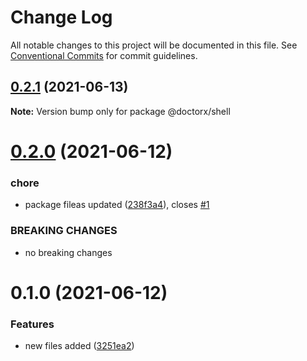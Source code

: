 # Change Log

All notable changes to this project will be documented in this file.
See [Conventional Commits](https://conventionalcommits.org) for commit guidelines.

## [0.2.1](https://github.com/developersapien/doctorX/compare/@doctorx/shell@0.2.0...@doctorx/shell@0.2.1) (2021-06-13)

**Note:** Version bump only for package @doctorx/shell





# [0.2.0](https://github.com/developersapien/doctorX/compare/@doctorx/shell@0.1.0...@doctorx/shell@0.2.0) (2021-06-12)


### chore

* package fileas updated ([238f3a4](https://github.com/developersapien/doctorX/commit/238f3a4f2430425fbb4f1aba6f95394e9c4fbe00)), closes [#1](https://github.com/developersapien/doctorX/issues/1)


### BREAKING CHANGES

* no breaking changes





# 0.1.0 (2021-06-12)


### Features

* new files added ([3251ea2](https://github.com/developersapien/doctorX/commit/3251ea28683e30ddf14584a7c85493e9ffb687b5))
